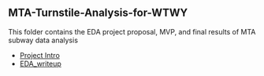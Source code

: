 ## MTA-Turnstile-Analysis-for-WTWY
This folder contains the EDA project proposal, MVP, and final results of MTA subway data analysis

-  [Project Intro](project_intro.md)
-  [EDA_writeup](EDA_writeup.md)




